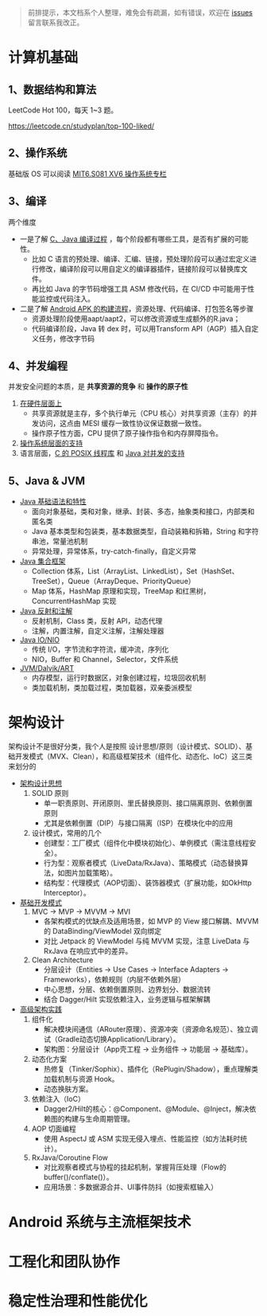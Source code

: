 
> 前排提示，本文档系个人整理，难免会有疏漏，如有错误，欢迎在 [issues](https://github.com/yibaoshan/yibaoshan/issues) 留言联系我改正。

# 计算机基础

## 1、数据结构和算法

LeetCode Hot 100，每天 1~3 题。

https://leetcode.cn/studyplan/top-100-liked/

## 2、操作系统

基础版 OS 可以阅读 [MIT6.S081 XV6 操作系统专栏](https://www.zhihu.com/column/c_1883164478474000252)

## 3、编译

两个维度

- 一是了解 [C、Java 编译过程](docs/计算机基础-编译-C&Java.md) ，每个阶段都有哪些工具，是否有扩展的可能性。
    - 比如 C 语言的预处理、编译、汇编、链接，预处理阶段可以通过宏定义进行修改，编译阶段可以用自定义的编译器插件，链接阶段可以替换库文件。
    - 再比如 Java 的字节码增强工具 ASM 修改代码，在 CI/CD 中可能用于性能监控或代码注入。
- 二是了解 [Android APK 的构建流程](docs/计算机基础-编译-Android.md)，资源处理、代码编译、打包签名等步骤
    - 资源处理阶段使用aapt/aapt2，可以修改资源或生成额外的R.java；
    - 代码编译阶段，Java 转 dex 时，可以用Transform API（AGP）插入自定义任务，修改字节码

## 4、并发编程

并发安全问题的本质，是 **共享资源的竞争** 和 **操作的原子性**

1. [在硬件层面上](docs/计算机基础-并发-硬件支持.md)
   - 共享资源就是主存，多个执行单元（CPU 核心）对共享资源（主存）的并发访问，这点由 MESI 缓存一致性协议保证数据一致性。
   - 操作原子性方面，CPU 提供了原子操作指令和内存屏障指令。
2. [操作系统层面的支持](docs/计算机基础-并发-操作系统.md)
3. 语言层面，[C 的 POSIX 线程库](docs/计算机基础-并发-语言-C.md) 和 [Java 对并发的支持](docs/计算机基础-并发-语言-Java.md)

## 5、Java & JVM

- [Java 基础语法和特性](docs/计算机基础-编程语言-Java-基础语法和特性.md)
  - 面向对象基础，类和对象，继承、封装、多态，抽象类和接口，内部类和匿名类
  - Java 基本类型和包装类，基本数据类型，自动装箱和拆箱，String 和字符串池，常量池机制
  - 异常处理，异常体系，try-catch-finally，自定义异常
- [Java 集合框架](docs/计算机基础-编程语言-Java-集合框架.md)
  - Collection 体系，List（ArrayList、LinkedList），Set（HashSet、TreeSet），Queue（ArrayDeque、PriorityQueue）
  - Map 体系，HashMap 原理和实现，TreeMap 和红黑树，ConcurrentHashMap 实现
- [Java 反射和注解](docs/计算机基础-编程语言-Java-反射和注解.md)
  - 反射机制，Class 类，反射 API，动态代理
  - 注解，内置注解，自定义注解，注解处理器
- [Java IO/NIO](docs/计算机基础-编程语言-Java-IO&NIO.md)
  - 传统 I/O，字节流和字符流，缓冲流，序列化
  - NIO，Buffer 和 Channel，Selector，文件系统
- [JVM/Dalvik/ART](docs/计算机基础-编程语言-Java-JVM.md)
  - 内存模型，运行时数据区，对象创建过程，垃圾回收机制
  - 类加载机制，类加载过程，类加载器，双亲委派模型

# 架构设计

架构设计不是很好分类，我个人是按照 设计思想/原则（设计模式、SOLID）、基础开发模式（MVX、Clean），和高级框架技术（组件化、动态化、IoC）这三类来划分的

- [架构设计思想](docs/架构设计-架构设计思想.md)
  1. SOLID 原则
     - 单一职责原则、开闭原则、里氏替换原则、接口隔离原则、依赖倒置原则
     - 尤其是依赖倒置（DIP）与接口隔离（ISP）在模块化中的应用
  2. 设计模式，常用的几个
     - 创建型：工厂模式（组件化中模块初始化）、单例模式（需注意线程安全）。
     - 行为型：观察者模式（LiveData/RxJava）、策略模式（动态替换算法，如图片加载策略）。
     - 结构型：代理模式（AOP切面）、装饰器模式（扩展功能，如OkHttp Interceptor）。
- [基础开发模式](docs/架构设计-基础开发模式.md)
  1. MVC → MVP → MVVM → MVI
     - 各架构模式的优缺点及适用场景，如 MVP 的 View 接口解耦、MVVM 的 DataBinding/ViewModel 双向绑定
     - 对比 Jetpack 的 ViewModel 与纯 MVVM 实现，注意 LiveData 与 RxJava 在响应式中的差异。
  2. Clean Architecture
     - 分层设计（Entities → Use Cases → Interface Adapters → Frameworks），依赖规则（内层不依赖外层）
     - 中心思想，分层、依赖倒置原则、边界划分、数据流转
     - 结合 Dagger/Hilt 实现依赖注入，业务逻辑与框架解耦
- [高级架构实践](docs/架构设计-高级架构实践.md)
  1. 组件化
     - 解决模块间通信（ARouter原理）、资源冲突（资源命名规范）、独立调试（Gradle动态切换Application/Library）。
     - 架构图：分层设计（App壳工程 → 业务组件 → 功能层 → 基础库）。
  2. 动态化方案
     - 热修复（Tinker/Sophix）、插件化（RePlugin/Shadow），重点理解类加载机制与资源 Hook。
     - 动态换肤方案。
  3. 依赖注入（IoC）
     - Dagger2/Hilt的核心：@Component、@Module、@Inject，解决依赖图的构建与生命周期管理。
  4. AOP 切面编程
     - 使用 AspectJ 或 ASM 实现无侵入埋点、性能监控（如方法耗时统计）。
  5. RxJava/Coroutine Flow
     - 对比观察者模式与协程的挂起机制，掌握背压处理（Flow的buffer()/conflate()）。
     - 应用场景：多数据源合并、UI事件防抖（如搜索框输入）

# Android 系统与主流框架技术

# ⼯程化和团队协作

# 稳定性治理和性能优化

